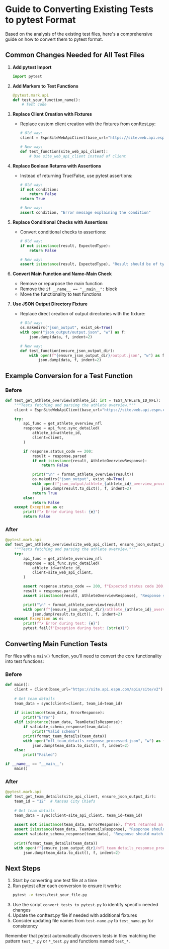 # Guide to Converting Existing Tests to pytest Format

Based on the analysis of the existing test files, here's a comprehensive guide on how to convert them to pytest format.

## Common Changes Needed for All Test Files

1. **Add pytest Import**
   ```python
   import pytest
   ```

2. **Add Markers to Test Functions**
   ```python
   @pytest.mark.api
   def test_your_function_name():
       # Test code
   ```

3. **Replace Client Creation with Fixtures**
   - Replace custom client creation with the fixtures from conftest.py:
     ```python
     # Old way:
     client = EspnSiteWebApiClient(base_url="https://site.web.api.espn.com")
     
     # New way:
     def test_function(site_web_api_client):
         # Use site_web_api_client instead of client
     ```

4. **Replace Boolean Returns with Assertions**
   - Instead of returning True/False, use pytest assertions:
     ```python
     # Old way:
     if not condition:
         return False
     return True
     
     # New way:
     assert condition, "Error message explaining the condition"
     ```

5. **Replace Conditional Checks with Assertions**
   - Convert conditional checks to assertions:
     ```python
     # Old way:
     if not isinstance(result, ExpectedType):
         return False
     
     # New way:
     assert isinstance(result, ExpectedType), "Result should be of type ExpectedType"
     ```

6. **Convert Main Function and Name-Main Check**
   - Remove or repurpose the main function
   - Remove the `if __name__ == "__main__":` block
   - Move the functionality to test functions

7. **Use JSON Output Directory Fixture**
   - Replace direct creation of output directories with the fixture:
     ```python
     # Old way:
     os.makedirs("json_output", exist_ok=True)
     with open("json_output/output.json", "w") as f:
         json.dump(data, f, indent=2)
     
     # New way:
     def test_function(ensure_json_output_dir):
         with open(f"{ensure_json_output_dir}/output.json", "w") as f:
             json.dump(data, f, indent=2)
     ```

## Example Conversion for a Test Function

### Before

```python
def test_get_athlete_overview(athlete_id: int = TEST_ATHLETE_ID_NFL):
    """Tests fetching and parsing the athlete overview."""
    client = EspnSiteWebApiClient(base_url="https://site.web.api.espn.com")

    try:
        api_func = get_athlete_overview_nfl
        response = api_func.sync_detailed(
            athlete_id=athlete_id,
            client=client,
        )

        if response.status_code == 200:
            result = response.parsed
            if not isinstance(result, AthleteOverviewResponse):
                return False

            print("\n" + format_athlete_overview(result))
            os.makedirs("json_output", exist_ok=True)
            with open(f"json_output/athlete_{athlete_id}_overview_processed.json", "w") as f:
                json.dump(result.to_dict(), f, indent=2)
            return True
        else:
            return False
    except Exception as e:
        print(f"✗ Error during test: {e}")
        return False
```

### After

```python
@pytest.mark.api
def test_get_athlete_overview(site_web_api_client, ensure_json_output_dir, athlete_id: int = TEST_ATHLETE_ID_NFL):
    """Tests fetching and parsing the athlete overview."""
    try:
        api_func = get_athlete_overview_nfl
        response = api_func.sync_detailed(
            athlete_id=athlete_id,
            client=site_web_api_client,
        )

        assert response.status_code == 200, f"Expected status code 200, got {response.status_code}"
        result = response.parsed
        assert isinstance(result, AthleteOverviewResponse), "Response should parse to AthleteOverviewResponse"

        print("\n" + format_athlete_overview(result))
        with open(f"{ensure_json_output_dir}/athlete_{athlete_id}_overview_processed.json", "w") as f:
            json.dump(result.to_dict(), f, indent=2)
    except Exception as e:
        print(f"✗ Error during test: {e}")
        pytest.fail(f"Exception during test: {str(e)}")
```

## Converting Main Function Tests

For files with a `main()` function, you'll need to convert the core functionality into test functions:

### Before

```python
def main():
    client = Client(base_url="https://site.api.espn.com/apis/site/v2")
    
    # Get team details
    team_data = sync(client=client, team_id=team_id)
    
    if isinstance(team_data, ErrorResponse):
        print("Error")
    elif isinstance(team_data, TeamDetailsResponse):
        if validate_schema_response(team_data):
            print("Valid schema")
        print(format_team_details(team_data))
        with open("nfl_team_details_response_processed.json", "w") as f:
            json.dump(team_data.to_dict(), f, indent=2)
    else:
        print("Failed")

if __name__ == "__main__":
    main()
```

### After

```python
@pytest.mark.api
def test_get_team_details(site_api_client, ensure_json_output_dir):
    team_id = "12"  # Kansas City Chiefs
    
    # Get team details
    team_data = sync(client=site_api_client, team_id=team_id)
    
    assert not isinstance(team_data, ErrorResponse), f"API returned an error: {team_data.error.message if team_data.error else 'Unknown error'}"
    assert isinstance(team_data, TeamDetailsResponse), "Response should be a TeamDetailsResponse"
    assert validate_schema_response(team_data), "Response should match the expected schema structure"
    
    print(format_team_details(team_data))
    with open(f"{ensure_json_output_dir}/nfl_team_details_response_processed.json", "w") as f:
        json.dump(team_data.to_dict(), f, indent=2)
```

## Next Steps

1. Start by converting one test file at a time
2. Run pytest after each conversion to ensure it works:
   ```bash
   pytest -v tests/test_your_file.py
   ```
3. Use the script `convert_tests_to_pytest.py` to identify specific needed changes
4. Update the conftest.py file if needed with additional fixtures
5. Consider updating file names from `test-name.py` to `test_name.py` for consistency

Remember that pytest automatically discovers tests in files matching the pattern `test_*.py` or `*_test.py` and functions named `test_*`. 